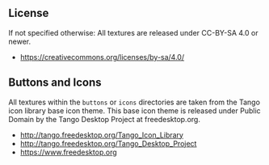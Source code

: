 ## License

If not specified otherwise: All textures are released under CC-BY-SA 4.0 or newer.

* <https://creativecommons.org/licenses/by-sa/4.0/>

## Buttons and Icons

All textures within the `buttons` or `icons` directories are taken from the Tango icon library base icon theme. This base icon theme is released under Public Domain by the Tango Desktop Project at freedesktop.org.

* <http://tango.freedesktop.org/Tango_Icon_Library>
* <http://tango.freedesktop.org/Tango_Desktop_Project>
* <https://www.freedesktop.org>

